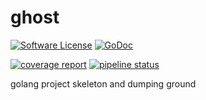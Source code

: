 # ghost
[![Software License](https://img.shields.io/badge/License-MIT-orange.svg?style=flat-square)](https://github.com/gesquive/ghost/blob/master/LICENSE)
[![GoDoc](https://img.shields.io/badge/godoc-reference-blue.svg?style=flat-square)](https://godoc.org/github.com/gesquive/ghost)


[![coverage report](https://gitlab.com/gesquive/ghost/badges/master/coverage.svg?style=flat-square)](https://gesquive.gitlab.io/ghost/coverage.html)
[![pipeline status](https://gitlab.com/gesquive/ghost/badges/master/pipeline.svg?style=flat-square)](https://gitlab.com/gesquive/ghost/pipelines)

golang project skeleton and dumping ground

